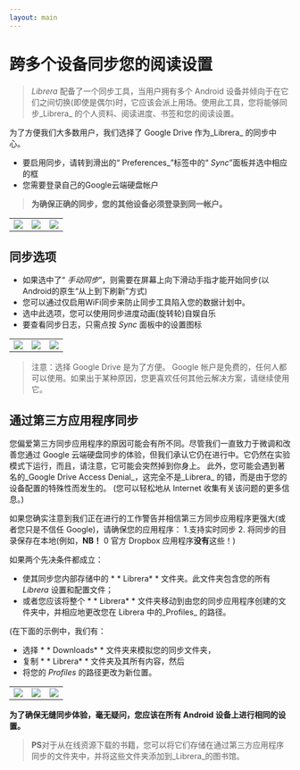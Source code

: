 ```yaml
---
layout: main
---
```


# 跨多个设备同步您的阅读设置


> _Librera_ 配备了一个同步工具，当用户拥有多个 Android 设备并倾向于在它们之间切换(即使是偶尔)时，它应该会派上用场。使用此工具，您将能够同步_Librera_ 的个人资料、阅读进度、书签和您的阅读设置。

为了方便我们大多数用户，我们选择了 Google Drive 作为_Librera_ 的同步中心。

* 要启用同步，请转到滑出的“ Preferences_”标签中的“ _Sync_”面板并选中相应的框
* 您需要登录自己的Google云端硬盘帐户
 
> **为确保正确的同步，您的其他设备必须登录到同一帐户。**

||||
|-|-|-|
|![](1.jpg)|![](2.jpg)|![](3.jpg)|

## 同步选项

* 如果选中了“ _手动同步_”，则需要在屏幕上向下滑动手指才能开始同步(以Android的原生“从上到下刷新”方式)
* 您可以通过仅启用WiFi同步来防止同步工具陷入您的数据计划中。
* 选中此选项，您可以使用同步进度动画(旋转轮)自娱自乐
* 要查看同步日志，只需点按 _Sync_ 面板中的设置图标

||||
|-|-|-|
|![](32.jpg)|![](41.jpg)|![](42.jpg)|

> 注意：选择 Google Drive 是为了方便。 Google 帐户是免费的，任何人都可以使用。如果出于某种原因，您更喜欢任何其他云解决方案，请继续使用它。

## 通过第三方应用程序同步

您偏爱第三方同步应用程序的原因可能会有所不同。尽管我们一直致力于微调和改善您通过 Google 云端硬盘同步的体验，但我们承认它仍在进行中。它仍然在实验模式下运行，而且，请注意，它可能会突然掉到你身上。
此外，您可能会遇到著名的_Google Drive Access Denial_，这完全不是_Librera_ 的错，而是由于您的设备配置的特殊性而发生的。 (您可以轻松地从 Internet 收集有关该问题的更多信息。)

如果您确实注意到我们正在进行的工作警告并相信第三方同步应用程序更强大(或者您只是不信任 Google)，请确保您的应用程序：
1.支持实时同步
2. 将同步的目录保存在本地(例如，**NB！** 0 官方 Dropbox 应用程序**没有**这些！)

如果两个先决条件都成立：
* 使其同步您内部存储中的 * * Librera* *  文件夹。此文件夹包含您的所有 _Librera_ 设置和配置文件；
* 或者您应该将整个 * * Librera* *  文件夹移动到由您的同步应用程序创建的文件夹中，并相应地更改您在 Librera 中的_Profiles_ 的路径。

(在下面的示例中，我们有：
* 选择 * * Downloads* *  文件夹来模拟您的同步文件夹，
* 复制 * * Librera* *  文件夹及其所有内容，然后
* 将您的 _Profiles_ 的路径更改为新位置。

||||
|-|-|-|
|![](4.jpg)|![](5.jpg)|![](6.jpg)|

**为了确保无缝同步体验，毫无疑问，您应该在所有 Android 设备上进行相同的设置。**

> **PS**对于从在线资源下载的书籍，您可以将它们存储在通过第三方应用程序同步的文件夹中，并将这些文件夹添加到_Librera_的图书馆。



